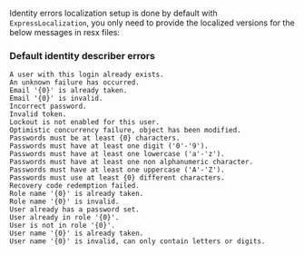 Identity errors localization setup is done by default with `ExpressLocalization`, you only need to provide the localized versions for the below messages in resx files:

### Default identity describer errors
````
A user with this login already exists.
An unknown failure has occurred.
Email '{0}' is already taken.
Email '{0}' is invalid.
Incorrect password.
Invalid token.
Lockout is not enabled for this user.
Optimistic concurrency failure, object has been modified.
Passwords must be at least {0} characters.
Passwords must have at least one digit ('0'-'9').
Passwords must have at least one lowercase ('a'-'z').
Passwords must have at least one non alphanumeric character.
Passwords must have at least one uppercase ('A'-'Z').
Passwords must use at least {0} different characters.
Recovery code redemption failed.
Role name '{0}' is already taken.
Role name '{0}' is invalid.
User already has a password set.
User already in role '{0}'.
User is not in role '{0}'.
User name '{0}' is already taken.
User name '{0}' is invalid, can only contain letters or digits.
````